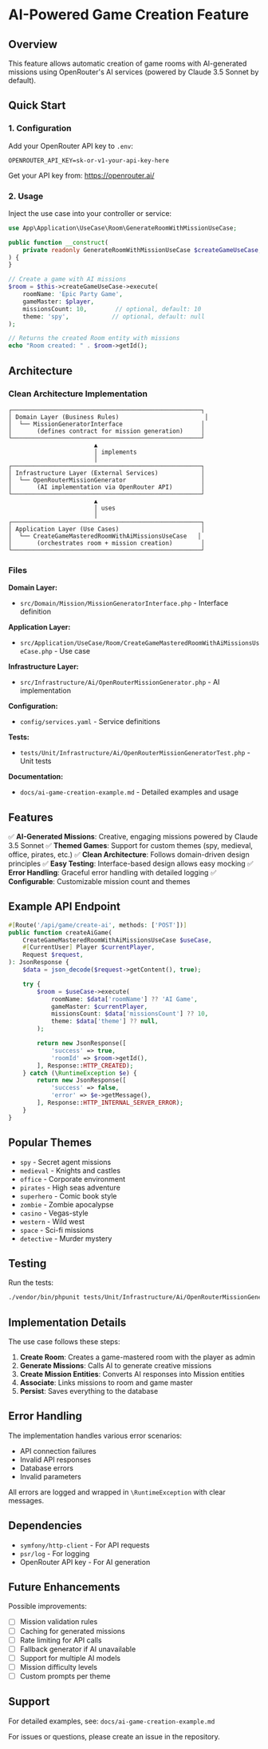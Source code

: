 # AI-Powered Game Creation Feature

## Overview

This feature allows automatic creation of game rooms with AI-generated missions using OpenRouter's AI services (powered by Claude 3.5 Sonnet by default).

## Quick Start

### 1. Configuration

Add your OpenRouter API key to `.env`:

```env
OPENROUTER_API_KEY=sk-or-v1-your-api-key-here
```

Get your API key from: https://openrouter.ai/

### 2. Usage

Inject the use case into your controller or service:

```php
use App\Application\UseCase\Room\GenerateRoomWithMissionUseCase;

public function __construct(
    private readonly GenerateRoomWithMissionUseCase $createGameUseCase,
) {
}

// Create a game with AI missions
$room = $this->createGameUseCase->execute(
    roomName: 'Epic Party Game',
    gameMaster: $player,
    missionsCount: 10,        // optional, default: 10
    theme: 'spy',            // optional, default: null
);

// Returns the created Room entity with missions
echo "Room created: " . $room->getId();
```

## Architecture

### Clean Architecture Implementation

```
┌─────────────────────────────────────────────────────┐
│ Domain Layer (Business Rules)                        │
│  └── MissionGeneratorInterface                      │
│       (defines contract for mission generation)     │
└─────────────────────────────────────────────────────┘
                        ▲
                        │ implements
                        │
┌─────────────────────────────────────────────────────┐
│ Infrastructure Layer (External Services)            │
│  └── OpenRouterMissionGenerator                     │
│       (AI implementation via OpenRouter API)        │
└─────────────────────────────────────────────────────┘
                        ▲
                        │ uses
                        │
┌─────────────────────────────────────────────────────┐
│ Application Layer (Use Cases)                       │
│  └── CreateGameMasteredRoomWithAiMissionsUseCase   │
│       (orchestrates room + mission creation)        │
└─────────────────────────────────────────────────────┘
```

### Files

**Domain Layer:**
- `src/Domain/Mission/MissionGeneratorInterface.php` - Interface definition

**Application Layer:**
- `src/Application/UseCase/Room/CreateGameMasteredRoomWithAiMissionsUseCase.php` - Use case

**Infrastructure Layer:**
- `src/Infrastructure/Ai/OpenRouterMissionGenerator.php` - AI implementation

**Configuration:**
- `config/services.yaml` - Service definitions

**Tests:**
- `tests/Unit/Infrastructure/Ai/OpenRouterMissionGeneratorTest.php` - Unit tests

**Documentation:**
- `docs/ai-game-creation-example.md` - Detailed examples and usage

## Features

✅ **AI-Generated Missions**: Creative, engaging missions powered by Claude 3.5 Sonnet
✅ **Themed Games**: Support for custom themes (spy, medieval, office, pirates, etc.)
✅ **Clean Architecture**: Follows domain-driven design principles
✅ **Easy Testing**: Interface-based design allows easy mocking
✅ **Error Handling**: Graceful error handling with detailed logging
✅ **Configurable**: Customizable mission count and themes

## Example API Endpoint

```php
#[Route('/api/game/create-ai', methods: ['POST'])]
public function createAiGame(
    CreateGameMasteredRoomWithAiMissionsUseCase $useCase,
    #[CurrentUser] Player $currentPlayer,
    Request $request,
): JsonResponse {
    $data = json_decode($request->getContent(), true);

    try {
        $room = $useCase->execute(
            roomName: $data['roomName'] ?? 'AI Game',
            gameMaster: $currentPlayer,
            missionsCount: $data['missionsCount'] ?? 10,
            theme: $data['theme'] ?? null,
        );

        return new JsonResponse([
            'success' => true,
            'roomId' => $room->getId(),
        ], Response::HTTP_CREATED);
    } catch (\RuntimeException $e) {
        return new JsonResponse([
            'success' => false,
            'error' => $e->getMessage(),
        ], Response::HTTP_INTERNAL_SERVER_ERROR);
    }
}
```

## Popular Themes

- `spy` - Secret agent missions
- `medieval` - Knights and castles
- `office` - Corporate environment
- `pirates` - High seas adventure
- `superhero` - Comic book style
- `zombie` - Zombie apocalypse
- `casino` - Vegas-style
- `western` - Wild west
- `space` - Sci-fi missions
- `detective` - Murder mystery

## Testing

Run the tests:

```bash
./vendor/bin/phpunit tests/Unit/Infrastructure/Ai/OpenRouterMissionGeneratorTest.php
```

## Implementation Details

The use case follows these steps:

1. **Create Room**: Creates a game-mastered room with the player as admin
2. **Generate Missions**: Calls AI to generate creative missions
3. **Create Mission Entities**: Converts AI responses into Mission entities
4. **Associate**: Links missions to room and game master
5. **Persist**: Saves everything to the database

## Error Handling

The implementation handles various error scenarios:

- API connection failures
- Invalid API responses
- Database errors
- Invalid parameters

All errors are logged and wrapped in `\RuntimeException` with clear messages.

## Dependencies

- `symfony/http-client` - For API requests
- `psr/log` - For logging
- OpenRouter API key - For AI generation

## Future Enhancements

Possible improvements:

- [ ] Mission validation rules
- [ ] Caching for generated missions
- [ ] Rate limiting for API calls
- [ ] Fallback generator if AI unavailable
- [ ] Support for multiple AI models
- [ ] Mission difficulty levels
- [ ] Custom prompts per theme

## Support

For detailed examples, see: `docs/ai-game-creation-example.md`

For issues or questions, please create an issue in the repository.
